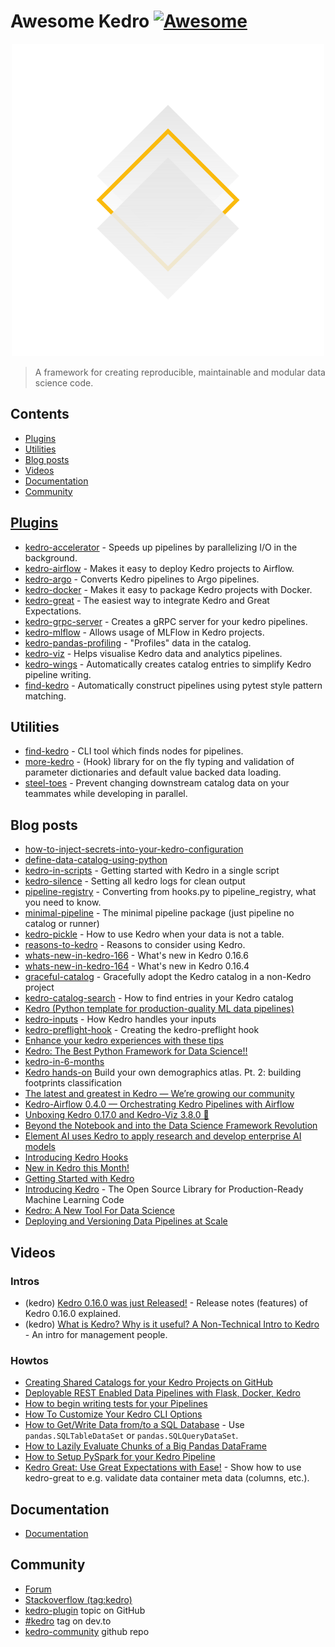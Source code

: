 # Awesome Kedro [![Awesome](https://awesome.re/badge.svg)](https://github.com/sindresorhus/awesome#readme) 

<div align="center"><img width="500" src="kedro_icon_no-type_whitebg.svg" alt="kedro logo"></div>

> A framework for creating reproducible, maintainable and modular data science code.

## Contents

- [Plugins](#plugins)
- [Utilities](#utilities)
- [Blog posts](#blog-posts)
- [Videos](#videos)
- [Documentation](#documentation)
- [Community](#community)

## [Plugins](https://kedro.readthedocs.io/en/stable/07_extend_kedro/05_plugins.html)

- [kedro-accelerator](https://github.com/deepyaman/kedro-accelerator/) - Speeds up pipelines by parallelizing I/O in the background.
- [kedro-airflow](https://pypi.org/project/kedro-airflow/) - Makes it easy to deploy Kedro projects to Airflow.
- [kedro-argo](https://pypi.org/project/kedro-argo/) - Converts Kedro pipelines to Argo pipelines.
- [kedro-docker](https://pypi.org/project/kedro-docker/) - Makes it easy to package Kedro projects with Docker.
- [kedro-great](https://github.com/tamsanh/kedro-great) - The easiest way to integrate Kedro and Great Expectations.
- [kedro-grpc-server](https://pypi.org/project/kedro-grpc-server/) - Creates a gRPC server for your kedro pipelines.
- [kedro-mlflow](https://pypi.org/project/kedro-mlflow/) - Allows usage of MLFlow in Kedro projects.
- [kedro-pandas-profiling](https://pypi.org/project/kedro-pandas-profiling/) - "Profiles" data in the catalog.
- [kedro-viz](https://pypi.org/project/kedro-viz/) - Helps visualise Kedro data and analytics pipelines.
- [kedro-wings](https://pypi.org/project/kedro-wings/) - Automatically creates catalog entries to simplify Kedro pipeline writing.
- [find-kedro](https://github.com/WaylonWalker/find-kedro) - Automatically construct pipelines using pytest style pattern matching.

## Utilities

- [find-kedro](https://pypi.org/project/find-kedro/) - CLI tool ẃhich finds nodes for pipelines.
- [more-kedro](https://pypi.org/project/more-kedro/) - (Hook) library for on the fly typing and validation of parameter dictionaries and default value backed data loading.
- [steel-toes](https://pypi.org/project/steel-toes/) - Prevent changing downstream catalog data on your teammates while developing in parallel.

## Blog posts
- [how-to-inject-secrets-into-your-kedro-configuration](https://kedrozerotohero.com/programming-patterns/how-to-inject-secrets-into-your-kedro-configuration)
- [define-data-catalog-using-python](https://kedrozerotohero.com/experiments/define-data-catalog-using-python)
- [kedro-in-scripts](https://waylonwalker.com/kedro-in-scripts/) - Getting started with Kedro in a single script
- [kedro-silence](https://waylonwalker.com/kedro-silence/) - Setting all kedro logs for clean output
- [pipeline-registry](https://waylonwalker.com/kedro-pipeline-registry/) - Converting from hooks.py to pipeline_registry, what you need to know.
- [minimal-pipeline](https://waylonwalker.com/minimal-kedro-pipeline/) - The minimal pipeline package (just pipeline no catalog or runner)
- [kedro-pickle](https://waylonwalker.com/kedro-pickle/) - How to use Kedro when your data is not a table.
- [reasons-to-kedro](https://waylonwalker.com/reasons-to-kedro/) - Reasons to consider using Kedro.
- [whats-new-in-kedro-166](https://waylonwalker.com/whats-new-in-kedro-0166/) - What's new in Kedro 0.16.6
- [whats-new-in-kedro-164](https://waylonwalker.com/whats-new-in-kedro-0164/) - What's new in Kedro 0.16.4
- [graceful-catalog](https://waylonwalker.com/graceful-kedro-catalog/) - Gracefully adopt the Kedro catalog in a non-Kedro project
- [kedro-catalog-search](https://waylonwalker.com/kedro-catalog-search/) - How to find entries in your Kedro catalog
- [Kedro (Python template for production-quality ML data pipelines)](https://wilsonmar.github.io/kedro/)
- [kedro-inputs](https://waylonwalker.com/kedro-inputs/) - How Kedro handles your inputs
- [kedro-preflight-hook](https://waylonwalker.com/creating-the-kedro-preflight-hook/) - Creating the kedro-preflight hook
- [Enhance your kedro experiences with these tips](https://towardsdatascience.com/enhance-your-kedro-experiences-with-these-tips-3036c3b7564)
- [Kedro: The Best Python Framework for Data Science!!](https://jlgjosue.medium.com/kedro-the-best-python-framework-for-data-science-fda6d8503646)
- [kedro-in-6-months](https://towardsdatascience.com/kedro-6-months-in-138c27aed13b)
- [Kedro hands-on](https://towardsdatascience.com/kedro-hands-on-build-your-own-demographics-atlas-pt-2-building-footprints-classification-8c48060e5c1a) Build your own demographics atlas. Pt. 2: building footprints classification
- [The latest and greatest in Kedro — We’re growing our community](https://quantumblack.medium.com/the-latest-and-greatest-in-kedro-were-growing-our-community-c868825b0cb4)
- [Kedro-Airflow 0.4.0 — Orchestrating Kedro Pipelines with Airflow](https://medium.com/quantumblack/kedro-airflow-0-4-0-orchestrating-kedro-pipelines-with-airflow-23fb1283f24d)
- [Unboxing Kedro 0.17.0 and Kedro-Viz 3.8.0 🎁](https://medium.com/quantumblack/unboxing-kedro-0-17-0-and-kedro-viz-3-8-0-dfdbdb024289)
- [Beyond the Notebook and into the Data Science Framework Revolution](https://medium.com/quantumblack/beyond-the-notebook-and-into-the-data-science-framework-revolution-a7fd364ab9c4)
- [Element AI uses Kedro to apply research and develop enterprise AI models](https://medium.com/quantumblack/element-ai-uses-kedro-to-apply-research-and-develop-enterprise-ai-models-bbbf2e3ff722)
- [Introducing Kedro Hooks](https://medium.com/quantumblack/introducing-kedro-hooks-fd5bc4c03ff5)
- [New in Kedro this Month!](https://medium.com/quantumblack/new-in-kedro-this-month-991a1fb50cb4)
- [Getting Started with Kedro](https://medium.com/quantumblack/getting-started-with-kedro-67edcc316f6a)
- [Introducing Kedro](https://medium.com/quantumblack/introducing-kedro-the-open-source-library-for-production-ready-machine-learning-code-d1c6d26ce2cf) - The Open Source Library for Production-Ready Machine Learning Code
- [Kedro: A New Tool For Data Science](https://towardsdatascience.com/kedro-prepare-to-pimp-your-pipeline-f8f68c263466)
- [Deploying and Versioning Data Pipelines at Scale](https://medium.com/quantumblack/deploying-and-versioning-data-pipelines-at-scale-942b1d81b5f5)

## Videos

### Intros

- (kedro) [Kedro 0.16.0 was just Released!](https://www.youtube.com/watch?v=HxU6SL14jc4) - Release notes (features) of Kedro 0.16.0 explained.
- (kedro) [What is Kedro? Why is it useful? A Non-Technical Intro to Kedro](https://www.youtube.com/watch?v=dAtZiyQeN8Y) - An intro for management people.

### Howtos

- [Creating Shared Catalogs for your Kedro Projects on GitHub](https://www.youtube.com/watch?v=GwSj64Uqnhk)
- [Deployable REST Enabled Data Pipelines with Flask, Docker, Kedro](https://www.youtube.com/watch?v=z7MIq-B4hPA)
- [How to begin writing tests for your Pipelines](https://www.youtube.com/watch?v=3pF0lZfmvOM)
- [How To Customize Your Kedro CLI Options](https://www.youtube.com/watch?v=euuXz6RLKVE)
- [How to Get/Write Data from/to a SQL Database](https://www.youtube.com/watch?v=24_Acr0oLaQ) - Use `pandas.SQLTableDataSet` or `pandas.SQLQueryDataSet`.
- [How to Lazily Evaluate Chunks of a Big Pandas DataFrame](https://www.youtube.com/watch?v=cbZ4cxCtLZc)
- [How to Setup PySpark for your Kedro Pipeline](https://www.youtube.com/watch?v=vYBMpPZep6E)
- [Kedro Great: Use Great Expectations with Ease!](https://www.youtube.com/watch?v=VY_AO0__oIE) - Show how to use kedro-great to e.g. validate data container meta data (columns, etc.).

## Documentation

- [Documentation](kedro.readthedocs.io)

## Community

- [Forum](https://discourse.kedro.community/)
- [Stackoverflow (tag:kedro)](https://stackoverflow.com/questions/tagged/kedro)
- [kedro-plugin](https://github.com/topics/kedro-plugin) topic on GitHub
- [#kedro](https://dev.to/t/kedro) tag on dev.to
- [kedro-community](https://github.com/quantumblacklabs/kedro-community) github repo
